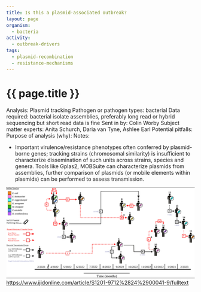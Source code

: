 ```yaml
---
title: Is this a plasmid-associated outbreak?
layout: page
organism:
  - bacteria
activity:
  - outbreak-drivers
tags:
  - plasmid-recombination
  - resistance-mechanisms
---
```


# **{{ page.title }}**

Analysis: Plasmid tracking
Pathogen or pathogen types: bacterial
Data required: bacterial isolate assemblies, preferably long read or hybrid sequencing but short read data is fine
Sent in by: Colin Worby
Subject matter experts: Anita Schurch, Daria van Tyne, Ashlee Earl
Potential pitfalls: 
Purpose of analysis (why): 
Notes:
-	Important virulence/resistance phenotypes often conferred by plasmid-borne genes; tracking strains (chromosomal similarity) is insufficient to characterize dissemination of such units across strains, species and genera. Tools like Gplas2, MOBSuite can characterize plasmids from assemblies, further comparison of plasmids (or mobile elements within plasmids) can be performed to assess transmission.

![](../docs/media/Picture22.png)
https://www.ijidonline.com/article/S1201-9712%2824%2900041-9/fulltext